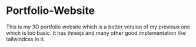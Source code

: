 # Portfolio-Website
This is my 3D portfolio website which is a better version of my previous one which is too basic. It has threejs and many other good implementation like tailwindcss in it.
